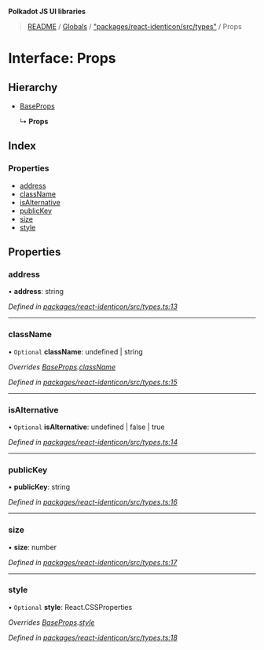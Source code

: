 **Polkadot JS UI libraries**

> [README](../README.md) / [Globals](../globals.md) / ["packages/react-identicon/src/types"](../modules/_packages_react_identicon_src_types_.md) / Props

# Interface: Props

## Hierarchy

* [BaseProps](_packages_react_identicon_src_types_.baseprops.md)

  ↳ **Props**

## Index

### Properties

* [address](_packages_react_identicon_src_types_.props.md#address)
* [className](_packages_react_identicon_src_types_.props.md#classname)
* [isAlternative](_packages_react_identicon_src_types_.props.md#isalternative)
* [publicKey](_packages_react_identicon_src_types_.props.md#publickey)
* [size](_packages_react_identicon_src_types_.props.md#size)
* [style](_packages_react_identicon_src_types_.props.md#style)

## Properties

### address

•  **address**: string

*Defined in [packages/react-identicon/src/types.ts:13](https://github.com/polkadot-js/ui/blob/1833b1a2/packages/react-identicon/src/types.ts#L13)*

___

### className

• `Optional` **className**: undefined \| string

*Overrides [BaseProps](_packages_react_identicon_src_types_.baseprops.md).[className](_packages_react_identicon_src_types_.baseprops.md#classname)*

*Defined in [packages/react-identicon/src/types.ts:15](https://github.com/polkadot-js/ui/blob/1833b1a2/packages/react-identicon/src/types.ts#L15)*

___

### isAlternative

• `Optional` **isAlternative**: undefined \| false \| true

*Defined in [packages/react-identicon/src/types.ts:14](https://github.com/polkadot-js/ui/blob/1833b1a2/packages/react-identicon/src/types.ts#L14)*

___

### publicKey

•  **publicKey**: string

*Defined in [packages/react-identicon/src/types.ts:16](https://github.com/polkadot-js/ui/blob/1833b1a2/packages/react-identicon/src/types.ts#L16)*

___

### size

•  **size**: number

*Defined in [packages/react-identicon/src/types.ts:17](https://github.com/polkadot-js/ui/blob/1833b1a2/packages/react-identicon/src/types.ts#L17)*

___

### style

• `Optional` **style**: React.CSSProperties

*Overrides [BaseProps](_packages_react_identicon_src_types_.baseprops.md).[style](_packages_react_identicon_src_types_.baseprops.md#style)*

*Defined in [packages/react-identicon/src/types.ts:18](https://github.com/polkadot-js/ui/blob/1833b1a2/packages/react-identicon/src/types.ts#L18)*
